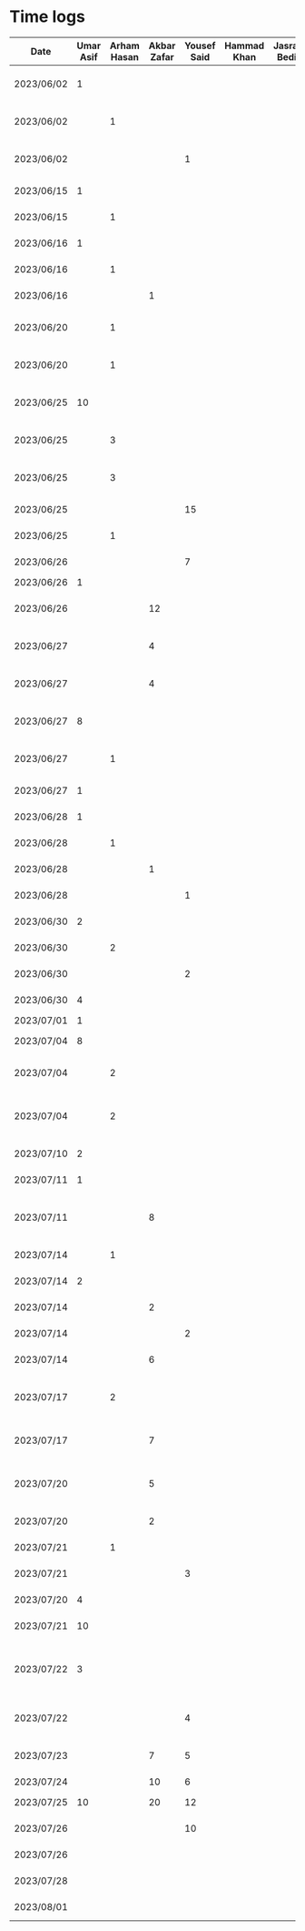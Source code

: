 # Time logs
|Date   | Umar Asif | Arham Hasan | Akbar Zafar | Yousef Said | Hammad Khan | Jasraj Bedi | Task |
|-|-|-|-|-|-|-|-|
| 2023/06/02  |1|||||| D1: Proposal Document + Powerpoint|
| 2023/06/02  ||1||||| D1: Proposal Document + Powerpoint|
| 2023/06/02  ||||1||| D1: Proposal Document + Powerpoint|
| 2023/06/15 |1||||| | Added boilerplate for project|
| 2023/06/15 ||1|||| | Added boilerplate for project|
| 2023/06/16|1|||||  | D2: Buddy team's evaluation|
| 2023/06/16||1||||  | D2: Buddy team's evaluation|
| 2023/06/16|||1|||  | D2: Buddy team's evaluation|
| 2023/06/20||1||||  | Reserach most suitable architecture|
| 2023/06/20||1||||  | Reserach most suitable android framework/library|
| 2023/06/25|10|||||  | Added auth and mvvm architecture|
| 2023/06/25||3||||  | Added auth and mvvm architecture|
| 2023/06/25||3||||  | Added auth and mvvm architecture|
| 2023/06/25||||15||| Created figma for all screens |
| 2023/06/25||1||||  | Setup Firestore DB|
| 2023/06/26  ||||7||| Added picking screen|
| 2023/06/26|1|||||  | Fixed Login Bug|
| 2023/06/26|||12|||  | Implement Voice recognition for picking|
| 2023/06/27|||4|||  | Implement Voice recognition for picking|
| 2023/06/27|||4|||  | Implement Voice recognition for selling|
| 2023/06/27 |8||||| | Navbar + Screens to navigate|
| 2023/06/27 ||1|||| | Navbar + Screens to navigate|
| 2023/06/27 |1||||| | Navigation Bug fix|
| 2023/06/28  |1|||||| D3: Prototype Demo|
| 2023/06/28  ||1||||| D3: Prototype Demo|
| 2023/06/28  |||1|||| D3: Prototype Demo|
| 2023/06/28  ||||1||| D3: Prototype Demo|
| 2023/06/30  |2|||||| D3: Prototype Document|
| 2023/06/30  ||2||||| D3: Prototype Document|
| 2023/06/30  ||||2||| D3: Prototype Document|
| 2023/06/30  |4||||||Dropdown menu and new screens|
| 2023/07/01  |1|||||| Added Sign out|
| 2023/07/04  |8|||||| Added Repository style|
| 2023/07/04  ||2||||| Added DB Operations for farm DB|
| 2023/07/04  ||2||||| Added DB Operations for farmUserRelation DB|
| 2023/07/10  |2|||||| Added Settings Page|
| 2023/07/11  |1|||||| Added User Repository|
| 2023/07/11  |||8|||| Inventory, Create Item, and Manage Members screen|
| 2023/07/14  ||1||||| D4: Architecture Style Examples|
| 2023/07/14  |2|||||| D4: Architecture Style Examples|
| 2023/07/14  |||2|||| D4: Architecture Style Examples|
| 2023/07/14  ||||2||| D4: Architecture Style Examples|
| 2023/07/14  |||6|||| Join Farm functionality|
| 2023/07/17  ||2||||| Added DB Operations for storing transactions|
| 2023/07/17  |||7|||| Added join farm page and functionality|
| 2023/07/20  |||5|||| Manage Members Functionality finish|
| 2023/07/20  |||2|||| Add price field for creating items|
| 2023/07/21  ||1||||| D5: Design Pattern Examples |
| 2023/07/21  ||||3||| D5: Design Pattern Examples |
| 2023/07/20  |4|||||| Dealing with Instagram|
| 2023/07/21  |10|||||| Adding Maps and fridge page|
| 2023/07/22  |3|||||| updating fridge page and instagram page, ability to change farm name|
| 2023/07/22  ||||4||| Research jetpack compose list features|
| 2023/07/23  |||7|5||| Added pricing and quantity for items|
| 2023/07/24  |||10|6|||Inventory fixes|
| 2023/07/25  |10||20|12||| Analytics Page features|
| 2023/07/26  ||||10||| UI Changes, refactoring|
| 2023/07/26  ||||||| D6: Final Presentation|
| 2023/07/28  ||||||| D6: Arch + Design Document|
| 2023/08/01  ||||||| D7: Final Status Report|